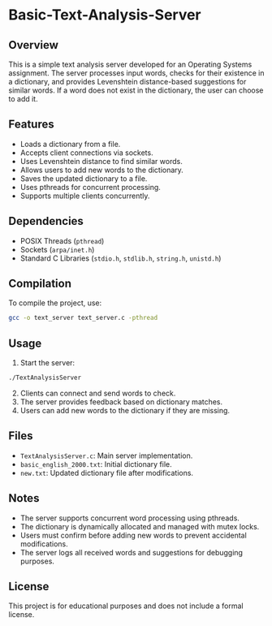 # Basic-Text-Analysis-Server

## Overview
This is a simple text analysis server developed for an Operating Systems assignment. The server processes input words, checks for their existence in a dictionary, and provides Levenshtein distance-based suggestions for similar words. If a word does not exist in the dictionary, the user can choose to add it.

## Features
- Loads a dictionary from a file.
- Accepts client connections via sockets.
- Uses Levenshtein distance to find similar words.
- Allows users to add new words to the dictionary.
- Saves the updated dictionary to a file.
- Uses pthreads for concurrent processing.
- Supports multiple clients concurrently.

## Dependencies
- POSIX Threads (`pthread`)
- Sockets (`arpa/inet.h`)
- Standard C Libraries (`stdio.h`, `stdlib.h`, `string.h`, `unistd.h`)

## Compilation
To compile the project, use:
```sh
gcc -o text_server text_server.c -pthread
```

## Usage
1. Start the server:
```sh
./TextAnalysisServer
```
2. Clients can connect and send words to check.
3. The server provides feedback based on dictionary matches.
4. Users can add new words to the dictionary if they are missing.

## Files
- `TextAnalysisServer.c`: Main server implementation.
- `basic_english_2000.txt`: Initial dictionary file.
- `new.txt`: Updated dictionary file after modifications.

## Notes
- The server supports concurrent word processing using pthreads.
- The dictionary is dynamically allocated and managed with mutex locks.
- Users must confirm before adding new words to prevent accidental modifications.
- The server logs all received words and suggestions for debugging purposes.

## License
This project is for educational purposes and does not include a formal license.

